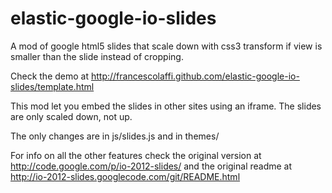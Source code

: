 elastic-google-io-slides
========================

A mod of google html5 slides that scale down with css3 transform if view is smaller than the slide instead of cropping.

Check the demo at http://francescolaffi.github.com/elastic-google-io-slides/template.html

This mod let you embed the slides in other sites using an iframe. The slides are only scaled down, not up.

The only changes are in js/slides.js and in themes/

For info on all the other features check the original version at http://code.google.com/p/io-2012-slides/ and the original readme at http://io-2012-slides.googlecode.com/git/README.html
